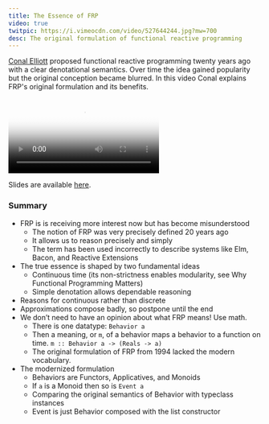 ```yaml
---
title: The Essence of FRP
video: true
twitpic: https://i.vimeocdn.com/video/527644244.jpg?mw=700
desc: The original formulation of functional reactive programming
---
```


[Conal Elliott](http://conal.net/blog/) proposed functional reactive
programming twenty years ago with a clear denotational semantics.
Over time the idea gained popularity but the original conception
became blurred. In this video Conal explains FRP's original formulation
and its benefits.

<video poster="https://i.vimeocdn.com/video/527644244.jpg?mw=700" class="video-js vjs-default-skin" controls preload="auto">
  <source src="https://player.vimeo.com/external/134223272.hd.mp4?s=970e3b0ce3453570227910fa68302737" type="video/mp4">
</video>

Slides are available [here](https://github.com/conal/talk-2015-essence-and-origins-of-frp).

### Summary

- FRP is is receiving more interest now but has become misunderstood
    - The notion of FRP was very precisely defined 20 years ago
    - It allows us to reason precisely and simply
    - The term has been used incorrectly to describe systems like Elm, Bacon, and Reactive Extensions
- The true essence is shaped by two fundamental ideas
    - Continuous time (its non-strictness enables modularity, see Why Functional Programming Matters)
    - Simple denotation allows dependable reasoning
- Reasons for continuous rather than discrete
- Approximations compose badly, so postpone until the end
- We don’t need to have an opinion about what FRP means! Use math.
    - There is one datatype: `Behavior a`
    - Then a meaning, or `m`, of a behavior maps a behavior to a function on time. `m :: Behavior a -> (Reals -> a)`
    - The original formulation of FRP from 1994 lacked the modern vocabulary.
- The modernized formulation
    - Behaviors are Functors, Applicatives, and Monoids
    - If `a` is a Monoid then so is `Event a`
    - Comparing the original semantics of Behavior with  typeclass instances
    - Event is just Behavior composed with the list constructor
